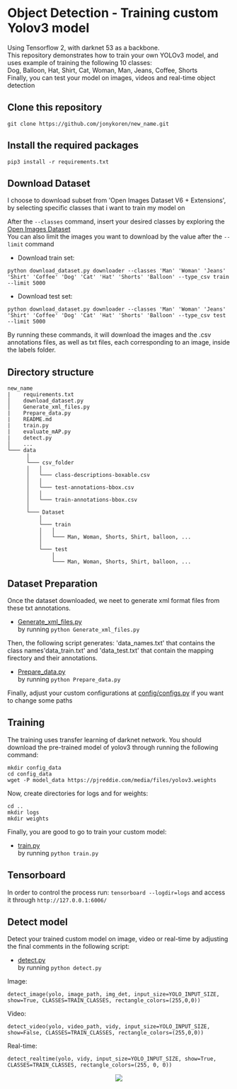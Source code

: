 # Object Detection - Training custom Yolov3 model
Using Tensorflow 2, with darknet 53 as a backbone.  
This repository demonstrates how to train your own YOLOv3 model, and uses example of training the following 10 classes:  
Dog, Balloon, Hat, Shirt, Cat, Woman, Man, Jeans, Coffee, Shorts  
Finally, you can test your model on images, videos and real-time object detection


## Clone this repository
```
git clone https://github.com/jonykoren/new_name.git
```  

## Install the required packages
```
pip3 install -r requirements.txt
```  

## Download Dataset
I choose to download subset from 'Open Images Dataset V6 + Extensions', by selecting specific classes that i want to train my model on

After the ```--classes``` command, insert your desired classes by exploring the [Open Images Dataset](https://storage.googleapis.com/openimages/web/index.html)  
You can also limit the images you want to download by the value after the ```--limit``` command

* Download train set:
```
python download_dataset.py downloader --classes 'Man' 'Woman' 'Jeans' 'Shirt' 'Coffee' 'Dog' 'Cat' 'Hat' 'Shorts' 'Balloon' --type_csv train --limit 5000
```

* Download test set:
```
python download_dataset.py downloader --classes 'Man' 'Woman' 'Jeans' 'Shirt' 'Coffee' 'Dog' 'Cat' 'Hat' 'Shorts' 'Balloon' --type_csv test --limit 5000
```

By running these commands, it will download the images and the .csv annotations files, as well as txt files, each corresponding to an image, inside the labels folder. 

## Directory structure
```
new_name
|    requirements.txt
│    download_dataset.py
│    Generate_xml_files.py
|    Prepare_data.py
|    README.md
|    train.py
|    evaluate_mAP.py
|    detect.py
│    ...
└─── data
      │
      └─── csv_folder
      │   │
      │   └─── class-descriptions-boxable.csv
      │   │
      │   └─── test-annotations-bbox.csv
      │   │
      │   └─── train-annotations-bbox.csv
      │        
      └─── Dataset
          │
          └─── train
          │   │
          │   └─── Man, Woman, Shorts, Shirt, balloon, ...
          │   
          └─── test
              │
              └─── Man, Woman, Shorts, Shirt, balloon, ...

```

## Dataset Preparation
Once the dataset downloaded, we neet to generate xml format files from these txt annotations.
* [Generate_xml_files.py](https://github.com/jonykoren/Demo/blob/master/Generate_xml_files.py)  
by running ```python Generate_xml_files.py```

Then, the following script generates: 'data_names.txt' that contains the class names'data_train.txt' and 'data_test.txt' that contain the mapping firectory and their annotations.
* [Prepare_data.py](https://github.com/jonykoren/Demo/blob/master/Prepare_data.py)  
by running ```python Prepare_data.py```

Finally, adjust your custom configurations at [config/configs.py](https://github.com/jonykoren/Demo/blob/master/config/configs.py) if you want to change some paths 

## Training
The training uses transfer learning of darknet network. You should download the pre-trained model of yolov3 through running the following command:  
```
mkdir config_data
cd config_data
wget -P model_data https://pjreddie.com/media/files/yolov3.weights
```  
Now, create directories for logs and for weights:  
```
cd ..
mkdir logs
mkdir weights
```  
Finally, you are good to go to train your custom model:
* [train.py](https://github.com/jonykoren/Demo/blob/master/train.py)  
by running ```python train.py```

## Tensorboard
In order to control the process run: ```tensorboard --logdir=logs``` and access it through ```http://127.0.0.1:6006/``` 

## Detect model
Detect your trained custom model on image, video or real-time by adjusting the final comments in the following script:  
* [detect.py](https://github.com/jonykoren/Demo/blob/master/detect.py)  
by running ```python detect.py```

Image:  
```
detect_image(yolo, image_path, img_det, input_size=YOLO_INPUT_SIZE, show=True, CLASSES=TRAIN_CLASSES, rectangle_colors=(255,0,0))
```  

Video:  
```
detect_video(yolo, video_path, vidy, input_size=YOLO_INPUT_SIZE, show=False, CLASSES=TRAIN_CLASSES, rectangle_colors=(255,0,0))
```  

Real-time:  
```
detect_realtime(yolo, vidy, input_size=YOLO_INPUT_SIZE, show=True, CLASSES=TRAIN_CLASSES, rectangle_colors=(255, 0, 0))
```  

<p align="center">
  <img src="https://github.com/jonykoren/End_to_end_YOLOv3/blob/master/yolov3.jpg?raw=true">
</p>
